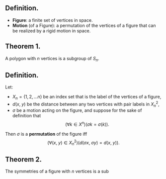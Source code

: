 
## Definition.

- **Figure**: a finite set of vertices in space.
- **Motion** (of a Figure): a permutation of the vertices of a figure that can be realized by a rigid motion in space.

## Theorem 1.

A polygon with $n$ vertices is a subgroup of $S_n$. 

## Definition.

Let:
- $X_{n}=\{1,2,\dots n\}$ be an index set that is the label of the vertices of a figure,
- $d(x,\;y)$ be the distance between any two vertices with pair labels in $X_n^2$,
- $\sigma$ be a motion acting on the figure,
and suppose for the sake of definition that
$$(\forall k\in X^n)(\sigma k=\sigma(k))\text{.}$$

Then $\sigma$ is a **permutation** of the figure iff
$$(\forall(x,\;y)\in X^2_n)(d(\sigma x,\;\sigma y)=d(x,\;y))\text{.}$$

## Theorem 2.

The symmetries of a figure with $n$ vertices is a sub